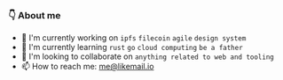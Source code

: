 ### 👇 About me

- 🔭 I'm currently working on `ipfs` `filecoin` `agile` `design system`
- 🌱 I'm currently learning `rust` `go` `cloud computing` `be a father`
- 👯 I'm looking to collaborate on `anything related to web and tooling`
- 📫 How to reach me: me@likemail.io
<!-- - 💬 Ask me about ...
- 🤔 I'm looking for help with `nothing right now`
- 😄 Pronouns: ...
- ⚡ Fun fact: ... -->
